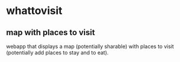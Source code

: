 # whattovisit
## map with places to visit

webapp that displays a map (potentially sharable) with places to visit (potentially add places to stay and to eat).